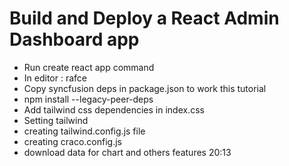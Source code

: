 # Build and Deploy a React Admin Dashboard app

- Run create react app command
- In editor : rafce
- Copy syncfusion deps in package.json to work this tutorial
- npm install --legacy-peer-deps
- Add tailwind css dependencies in index.css
- Setting tailwind
- creating tailwind.config.js file
- creating craco.config.js
- download data for chart and others features 20:13
